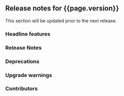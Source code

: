 ## Release notes for {{page.version}}

This section will be updated prior to the next release.

### Headline features

### Release Notes

### Deprecations

### Upgrade warnings

### Contributors
